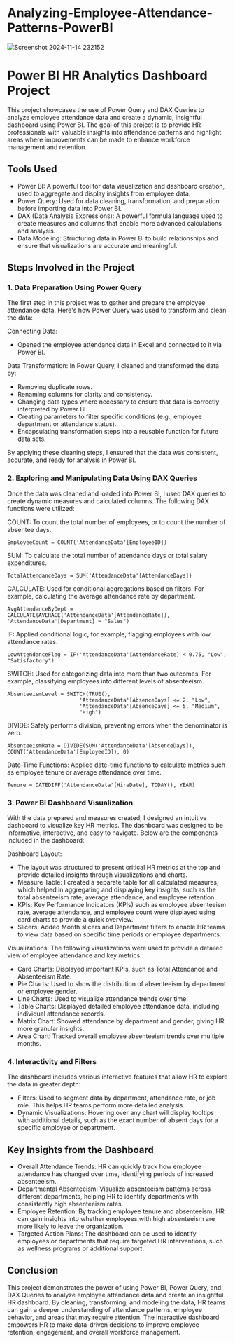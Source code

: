 # Analyzing-Employee-Attendance-Patterns-PowerBI
![Screenshot 2024-11-14 232152](https://github.com/user-attachments/assets/de2d628e-8058-480c-8b7d-18faf8164b9d)

# Power BI HR Analytics Dashboard Project

This project showcases the use of Power Query and DAX Queries to analyze employee attendance data and create a dynamic, insightful dashboard using Power BI. The goal of this project is to provide HR professionals with valuable insights into attendance patterns and highlight areas where improvements can be made to enhance workforce management and retention.

## Tools Used
- Power BI: A powerful tool for data visualization and dashboard creation, used to aggregate and display insights from employee data.
- Power Query: Used for data cleaning, transformation, and preparation before importing data into Power BI.
- DAX (Data Analysis Expressions): A powerful formula language used to create measures and columns that enable more advanced calculations and analysis.
- Data Modeling: Structuring data in Power BI to build relationships and ensure that visualizations are accurate and meaningful.

## Steps Involved in the Project

### 1. Data Preparation Using Power Query
The first step in this project was to gather and prepare the employee attendance data. Here's how Power Query was used to transform and clean the data:

Connecting Data:
- Opened the employee attendance data in Excel and connected to it via Power BI.

Data Transformation:
In Power Query, I cleaned and transformed the data by:
- Removing duplicate rows.
- Renaming columns for clarity and consistency.
- Changing data types where necessary to ensure that data is correctly interpreted by Power BI.
- Creating parameters to filter specific conditions (e.g., employee department or attendance status).
- Encapsulating transformation steps into a reusable function for future data sets.

By applying these cleaning steps, I ensured that the data was consistent, accurate, and ready for analysis in Power BI.

### 2. Exploring and Manipulating Data Using DAX Queries
Once the data was cleaned and loaded into Power BI, I used DAX queries to create dynamic measures and calculated columns. The following DAX functions were utilized:

COUNT: To count the total number of employees, or to count the number of absentee days.
```dax
EmployeeCount = COUNT('AttendanceData'[EmployeeID])
```

SUM: To calculate the total number of attendance days or total salary expenditures.
```dax
TotalAttendanceDays = SUM('AttendanceData'[AttendanceDays])
```

CALCULATE: Used for conditional aggregations based on filters. For example, calculating the average attendance rate by department.
```dax
AvgAttendanceByDept = CALCULATE(AVERAGE('AttendanceData'[AttendanceRate]), 'AttendanceData'[Department] = "Sales")
```

IF: Applied conditional logic, for example, flagging employees with low attendance rates.
```dax
LowAttendanceFlag = IF('AttendanceData'[AttendanceRate] < 0.75, "Low", "Satisfactory")
```

SWITCH: Used for categorizing data into more than two outcomes. For example, classifying employees into different levels of absenteeism.
```dax
AbsenteeismLevel = SWITCH(TRUE(), 
                       'AttendanceData'[AbsenceDays] <= 2, "Low", 
                       'AttendanceData'[AbsenceDays] <= 5, "Medium", 
                       "High")
```

DIVIDE: Safely performs division, preventing errors when the denominator is zero.
```dax
AbsenteeismRate = DIVIDE(SUM('AttendanceData'[AbsenceDays]), COUNT('AttendanceData'[EmployeeID]), 0)
```

Date-Time Functions: Applied date-time functions to calculate metrics such as employee tenure or average attendance over time.
```dax
Tenure = DATEDIFF('AttendanceData'[HireDate], TODAY(), YEAR)
```

### 3. Power BI Dashboard Visualization
With the data prepared and measures created, I designed an intuitive dashboard to visualize key HR metrics. The dashboard was designed to be informative, interactive, and easy to navigate. Below are the components included in the dashboard:

Dashboard Layout:
- The layout was structured to present critical HR metrics at the top and provide detailed insights through visualizations and charts.
- Measure Table: I created a separate table for all calculated measures, which helped in aggregating and displaying key insights, such as the total absenteeism rate, average attendance, and employee retention.
- KPIs: Key Performance Indicators (KPIs) such as employee absenteeism rate, average attendance, and employee count were displayed using card charts to provide a quick overview.
- Slicers: Added Month slicers and Department filters to enable HR teams to view data based on specific time periods or employee departments.

Visualizations:
The following visualizations were used to provide a detailed view of employee attendance and key metrics:
- Card Charts: Displayed important KPIs, such as Total Attendance and Absenteeism Rate.
- Pie Charts: Used to show the distribution of absenteeism by department or employee gender.
- Line Charts: Used to visualize attendance trends over time.
- Table Charts: Displayed detailed employee attendance data, including individual attendance records.
- Matrix Chart: Showed attendance by department and gender, giving HR more granular insights.
- Area Chart: Tracked overall employee absenteeism trends over multiple months.

### 4. Interactivity and Filters
The dashboard includes various interactive features that allow HR to explore the data in greater depth:
- Filters: Used to segment data by department, attendance rate, or job role. This helps HR teams perform more detailed analysis.
- Dynamic Visualizations: Hovering over any chart will display tooltips with additional details, such as the exact number of absent days for a specific employee or department.

## Key Insights from the Dashboard
- Overall Attendance Trends: HR can quickly track how employee attendance has changed over time, identifying periods of increased absenteeism.
- Departmental Absenteeism: Visualize absenteeism patterns across different departments, helping HR to identify departments with consistently high absenteeism rates.
- Employee Retention: By tracking employee tenure and absenteeism, HR can gain insights into whether employees with high absenteeism are more likely to leave the organization.
- Targeted Action Plans: The dashboard can be used to identify employees or departments that require targeted HR interventions, such as wellness programs or additional support.

## Conclusion
This project demonstrates the power of using Power BI, Power Query, and DAX Queries to analyze employee attendance data and create an insightful HR dashboard. By cleaning, transforming, and modeling the data, HR teams can gain a deeper understanding of attendance patterns, employee behavior, and areas that may require attention. The interactive dashboard empowers HR to make data-driven decisions to improve employee retention, engagement, and overall workforce management.
